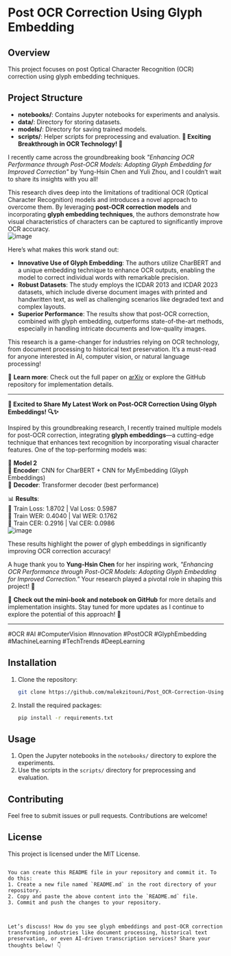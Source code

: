 

# Post OCR Correction Using Glyph Embedding

## Overview
This project focuses on post Optical Character Recognition (OCR) correction using glyph embedding techniques.

## Project Structure
- **notebooks/**: Contains Jupyter notebooks for experiments and analysis.
- **data/**: Directory for storing datasets.
- **models/**: Directory for saving trained models.
- **scripts/**: Helper scripts for preprocessing and evaluation.
  **🚀 Exciting Breakthrough in OCR Technology! 🚀**  

I recently came across the groundbreaking book *"Enhancing OCR Performance through Post-OCR Models: Adopting Glyph Embedding for Improved Correction"* by Yung-Hsin Chen and Yuli Zhou, and I couldn’t wait to share its insights with you all!  

This research dives deep into the limitations of traditional OCR (Optical Character Recognition) models and introduces a novel approach to overcome them. By leveraging **post-OCR correction models** and incorporating **glyph embedding techniques**, the authors demonstrate how visual characteristics of characters can be captured to significantly improve OCR accuracy.  
![image](https://github.com/user-attachments/assets/5c35a429-be78-48a8-8cb7-ab8d978faaa2)


Here’s what makes this work stand out:  
- **Innovative Use of Glyph Embedding**: The authors utilize CharBERT and a unique embedding technique to enhance OCR outputs, enabling the model to correct individual words with remarkable precision.  
- **Robust Datasets**: The study employs the ICDAR 2013 and ICDAR 2023 datasets, which include diverse document images with printed and handwritten text, as well as challenging scenarios like degraded text and complex layouts.  
- **Superior Performance**: The results show that post-OCR correction, combined with glyph embedding, outperforms state-of-the-art methods, especially in handling intricate documents and low-quality images.  

This research is a game-changer for industries relying on OCR technology, from document processing to historical text preservation. It’s a must-read for anyone interested in AI, computer vision, or natural language processing!  

📖 **Learn more**: Check out the full paper on [arXiv](https://arxiv.org/abs/2308.15262) or explore the GitHub repository for implementation details.  

---

**🚀 Excited to Share My Latest Work on Post-OCR Correction Using Glyph Embeddings! 🔍✨**  

Inspired by this groundbreaking research, I recently trained multiple models for post-OCR correction, integrating **glyph embeddings**—a cutting-edge technique that enhances text recognition by incorporating visual character features. One of the top-performing models was:  

🔹 **Model 2**  
📌 **Encoder**: CNN for CharBERT + CNN for MyEmbedding (Glyph Embeddings)  
📌 **Decoder**: Transformer decoder (best performance)  

📊 **Results**:  
🔹 Train Loss: 1.8702 | Val Loss: 0.5987  
🔹 Train WER: 0.4040 | Val WER: 0.1762  
🔹 Train CER: 0.2916 | Val CER: 0.0986  
![image](https://github.com/user-attachments/assets/44667f16-a573-4c67-928f-2e7807088381)

These results highlight the power of glyph embeddings in significantly improving OCR correction accuracy!  

A huge thank you to **Yung-Hsin Chen** for her inspiring work, *"Enhancing OCR Performance through Post-OCR Models: Adopting Glyph Embedding for Improved Correction."* Your research played a pivotal role in shaping this project! 🙌  

📖 **Check out the mini-book and notebook on GitHub** for more details and implementation insights. Stay tuned for more updates as I continue to explore the potential of this approach! 🚀  

---

#OCR #AI #ComputerVision #Innovation #PostOCR #GlyphEmbedding #MachineLearning #TechTrends #DeepLearning

## Installation
1. Clone the repository:
   ```sh
   git clone https://github.com/malekzitouni/Post_OCR-Correction-Using-Glyph-Embedding.git
   ```
2. Install the required packages:
   ```sh
   pip install -r requirements.txt
   ```

## Usage
1. Open the Jupyter notebooks in the `notebooks/` directory to explore the experiments.
2. Use the scripts in the `scripts/` directory for preprocessing and evaluation.

## Contributing
Feel free to submit issues or pull requests. Contributions are welcome!

## License
This project is licensed under the MIT License.
```

You can create this README file in your repository and commit it. To do this:
1. Create a new file named `README.md` in the root directory of your repository.
2. Copy and paste the above content into the `README.md` file.
3. Commit and push the changes to your repository.



Let’s discuss! How do you see glyph embeddings and post-OCR correction transforming industries like document processing, historical text preservation, or even AI-driven transcription services? Share your thoughts below! 👇  
